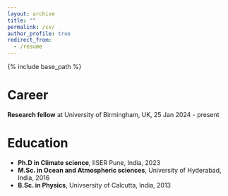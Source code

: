```yaml
---
layout: archive
title: ""
permalink: /cv/
author_profile: true
redirect_from:
  - /resume
---
```


{% include base_path %}

Career
======
**Research fellow** at University of Birmingham, UK, 25 Jan 2024 - present 

Education
======
* **Ph.D in Climate science**, IISER Pune, India, 2023
* **M.Sc. in Ocean and Atmospheric sciences**, University of Hyderabad, India, 2016
* **B.Sc. in Physics**, Univsersity of Calcutta, India, 2013


